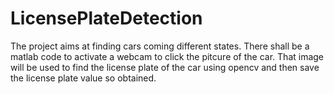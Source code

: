 # LicensePlateDetection
The project aims at finding cars coming different states.
There shall be a matlab code to activate a webcam to click the pitcure of the car.
That image will be used to find the license plate of the car using opencv and then save the license plate value so obtained.
